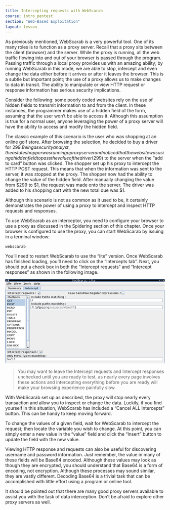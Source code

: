 ```yaml
---
title: Intercepting requests with WebScarab
course: intro_pentest
section: "Web-Based Exploitation"
layout: lesson
---
```


As previously mentioned, WebScarab is a very powerful tool. One of its many
roles is to function as a proxy server. Recall that a proxy sits between the
client (browser) and the server. While the proxy is running, all the web traffic
flowing into and out of your browser is passed through the program. Passing
traffic through a local proxy provides us with an amazing ability; by running
WebScarab in this mode, we are able to stop, intercept and even change the data
either before it arrives or after it leaves the browser. This is a subtle but
important point; the use of a proxy allows us to make changes to data in
transit. The ability to manipulate or view HTTP request or response information
has serious security implications.

Consider the following: some poorly coded websites rely on the use of hidden
fields to transmit information to and from the client. In these instances, the
programmer makes use of a hidden field of the form, assuming that the user won’t
be able to access it. Although this assumption is true for a normal user, anyone
leveraging the power of a proxy server will have the ability to access and
modify the hidden field.

The classic example of this scenario is the user who was shopping at an online
golf store. After browsing the selection, he decided to buy a driver for $299.
Being a security analyst, the astute shopper was running a proxy server and
noticed that the website was using a hidden field to pass the value of the
driver ($299) to the server when the “add to card” button was clicked. The
shopper set up his proxy to intercept the HTTP POST request. This means that
when the information was sent to the server, it was stopped at the proxy. The
shopper now had the ability to change the value of the hidden field. After
manually changing the value from $299 to $1, the request was made onto the
server. The driver was added to his shopping cart with the new total due was
$1.

Although this scenario is not as common as it used to be, it certainly
demonstrates the power of using a proxy to intercept and inspect HTTP requests
and responses.

To use WebScarab as an interceptor, you need to configure your browser to use a
proxy as discussed in the Spidering section of this chapter. Once your browser
is configured to use the proxy, you can start WebScarab by issuing in a terminal
window:

```
webscarab
```

You’ll need to restart WebScarab to use the “lite” version. Once WebScarab has
finished loading, you’ll need to click on the “Intercepts tab”. Next, you should
put a check box in both the “Intercept requests” and “Intercept responses” as
shown in the following image.

![](/images/courses/intro-pentest/webscarab1.png)

> You may want to leave the Intercept requests and Intercept responses unchecked
> until you are ready to test, as nearly every page involves these actions and
> intercepting everything before you are ready will make your browsing
> experience painfully slow.

With WebScarab set up as described, the proxy will stop nearly every transaction
and allow you to inspect or change the data. Luckily, if you find yourself in
this situation, WebScarab has included a “Cancel ALL Intercepts” button. This
can be handy to keep moving forward.

To change the values of a given field, wait for WebScarab to intercept the
request; then locate the variable you wish to change. At this point, you can
simply enter a new value in the “value” field and click the “Insert” button to
update the field with the new value.

Viewing HTTP response and requests can also be useful for discovering username
and password information. Just remember, the value in many of these fields will
be Base64 encoded. Although these values may look as though they are encrypted,
you should understand that Base64 is a form of encoding, not encryption.
Although these processes may sound similar, they are vastly different. Decoding
Base64 is a trivial task that can be accomplished with little effort using a
program or online tool.

It should be pointed out that there are many good proxy servers available to
assist you with the task of data interception. Don’t be afraid to explore other
proxy servers as well.
